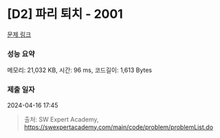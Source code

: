 # [D2] 파리 퇴치 - 2001 

[문제 링크](https://swexpertacademy.com/main/code/problem/problemDetail.do?contestProbId=AV5PzOCKAigDFAUq) 

### 성능 요약

메모리: 21,032 KB, 시간: 96 ms, 코드길이: 1,613 Bytes

### 제출 일자

2024-04-16 17:45



> 출처: SW Expert Academy, https://swexpertacademy.com/main/code/problem/problemList.do